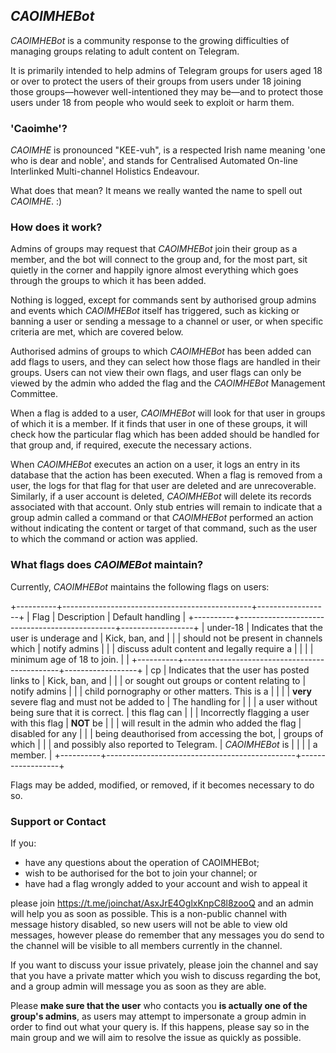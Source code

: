 ## _CAOIMHEBot_

_CAOIMHEBot_ is a community response to the growing difficulties of managing
groups relating to adult content on Telegram.

It is primarily intended to help admins of Telegram groups for users aged 18
or over to protect the users of their groups from users under 18 joining those
groups—however well-intentioned they may be—and to protect those users under
18 from people who would seek to exploit or harm them.

### 'Caoimhe'?

_CAOIMHE_ is pronounced "KEE-vuh", is a respected Irish name meaning 'one who
is dear and noble', and stands for Centralised Automated On-line Interlinked
Multi-channel Holistics Endeavour.

What does that mean? It means we really wanted the name to spell out
_CAOIMHE_. :)

### How does it work?

Admins of groups may request that _CAOIMHEBot_ join their group as a member,
and the bot will connect to the group and, for the most part, sit quietly in
the corner and happily ignore almost everything which goes through the groups
to which it has been added.

Nothing is logged, except for commands sent by authorised group admins and
events which _CAOIMHEBot_ itself has triggered, such as kicking or banning a
user or sending a message to a channel or user, or when specific criteria are
met, which are covered below.

Authorised admins of groups to which _CAOIMHEBot_ has been added can add flags
to users, and they can select how those flags are handled in their groups.
Users can not view their own flags, and user flags can only be viewed by the
admin who added the flag and the _CAOIMHEBot_ Management Committee.

When a flag is added to a user, _CAOIMHEBot_ will look for that user in groups
of which it is a member. If it finds that user in one of these groups, it will
check how the particular flag which has been added should be handled for that
group and, if required, execute the necessary actions.

When _CAOIMHEBot_ executes an action on a user, it logs an entry in its
database that the action has been executed. When a flag is removed from a user,
the logs for that flag for that user are deleted and are unrecoverable.
Similarly, if a user account is deleted, _CAOIMHEBot_ will delete its records
associated with that account. Only stub entries will remain to indicate that
a group admin called a command or that _CAOIMHEBot_ performed an action without
indicating the content or target of that command, such as the user to which the
command or action was applied.

### What flags does _CAOIMEBot_ maintain?

Currently, _CAOIMHEBot_ maintains the following flags on users:

+----------+-----------------------------------------------+------------------+
| Flag     | Description                                   | Default handling |
+----------+-----------------------------------------------+------------------+
| under-18 | Indicates that the user is underage and       | Kick, ban, and   |
|          | should not be present in channels which       | notify admins    |
|          | discuss adult content and legally require a   |                  |
|          | minimum age of 18 to join.                    |                  |
+----------+-----------------------------------------------+------------------+
| cp       | Indicates that the user has posted links to   | Kick, ban, and   |
|          | or sought out groups or content relating to   | notify admins    |
|          | child pornography or other matters. This is a |                  |
|          | **very** severe flag and must not be added to | The handling for |
|          | a user without being sure that it is correct. | this flag can    |
|          | Incorrectly flagging a user with this flag    | **NOT** be       |
|          | will result in the admin who added the flag   | disabled for any |
|          | being deauthorised from accessing the bot,    | groups of which  |
|          | and possibly also reported to Telegram.       | _CAOIMHEBot_ is  |
|          |                                               | a member.        |
+----------+-----------------------------------------------+------------------+

Flags may be added, modified, or removed, if it becomes necessary to do so.

### Support or Contact

If you:

* have any questions about the operation of CAOIMHEBot;
* wish to be authorised for the bot to join your channel; or
* have had a flag wrongly added to your account and wish to appeal it

please join https://t.me/joinchat/AsxJrE4OglxKnpC8l8zooQ and an admin will help you as soon as possible. This is a non-public channel with message history disabled, so new users will not be able to view old messages, however please do remember that any messages you do send to the channel will be visible to all members currently in the channel.

If you want to discuss your issue privately, please join the channel and say that you have a private matter which you wish to discuss regarding the bot, and a group admin will message you as soon as they are able.

Please **make sure that the user** who contacts you **is actually one of the group's admins**, as users may attempt to impersonate a group admin in order to find out what your query is. If this happens, please say so in the main group and we will aim to resolve the issue as quickly as possible.
